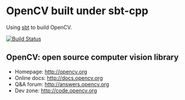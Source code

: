 # OpenCV built under sbt-cpp

Using [sbt](http://www.scala-sbt.org/) to build OpenCV.

[![Build Status](https://travis-ci.org/d40cht/opencv.png)](https://travis-ci.org/d40cht/opencv)


## OpenCV: open source computer vision library

* Homepage:    http://opencv.org
* Online docs: http://docs.opencv.org
* Q&A forum:   http://answers.opencv.org
* Dev zone:    http://code.opencv.org


